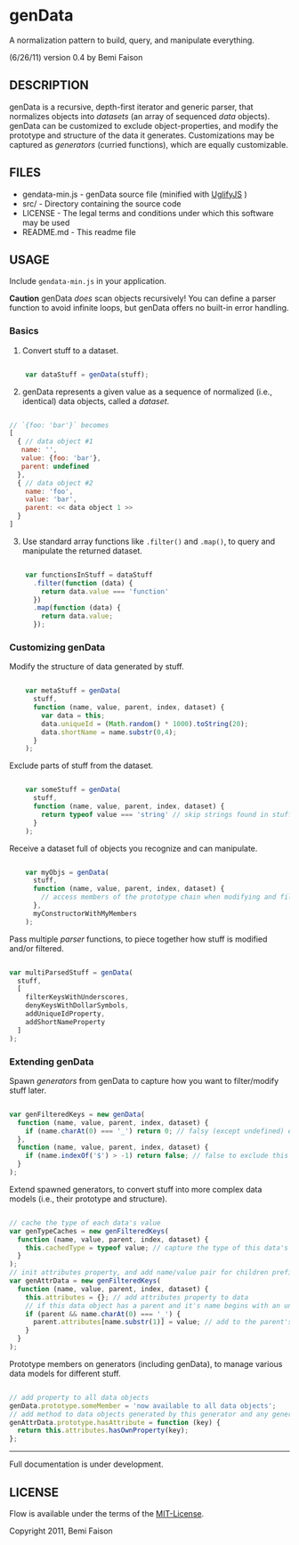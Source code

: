# genData
A normalization pattern to build, query, and manipulate everything.

(6/26/11)
version 0.4
by Bemi Faison


## DESCRIPTION


genData is a recursive, depth-first iterator and generic parser, that normalizes objects into _datasets_ (an array of sequenced _data_ objects). genData can be customized to exclude object-properties, and modify the prototype and structure of the data it generates. Customizations may be captured as _generators_ (curried functions), which are equally customizable.


## FILES


* gendata-min.js - genData source file (minified with [UglifyJS](http://marijnhaverbeke.nl/uglifyjs) )
* src/ - Directory containing the source code
* LICENSE - The legal terms and conditions under which this software may be used
* README.md - This readme file


## USAGE


Include `gendata-min.js` in your application.


**Caution** genData _does_ scan objects recursively! You can define a parser function to avoid infinite loops, but genData offers no built-in error handling.


### Basics


1) Convert stuff to a dataset.


```js

    var dataStuff = genData(stuff);

```

2) genData represents a given value as a sequence of normalized (i.e., identical) data objects, called a _dataset_.


```js

// `{foo: 'bar'}` becomes
[
  { // data object #1
   name: '',
   value: {foo: 'bar'},
   parent: undefined
  },
  { // data object #2
    name: 'foo',
    value: 'bar',
    parent: << data object 1 >>
  }
]

```


3) Use standard array functions like `.filter()` and `.map()`, to query and manipulate the returned dataset.

```js

    var functionsInStuff = dataStuff
      .filter(function (data) {
        return data.value === 'function'
      })
      .map(function (data) {
        return data.value;
      });

```


### Customizing genData


Modify the structure of data generated by stuff.


```js

    var metaStuff = genData(
      stuff,
      function (name, value, parent, index, dataset) {
        var data = this;
        data.uniqueId = (Math.random() * 1000).toString(20);
        data.shortName = name.substr(0,4);
      }
    );

```


Exclude parts of stuff from the dataset.


```js

    var someStuff = genData(
      stuff,
      function (name, value, parent, index, dataset) {
        return typeof value === 'string' // skip strings found in stuff
      }
    );

```


Receive a dataset full of objects you recognize and can manipulate.


```js

    var myObjs = genData(
      stuff,
      function (name, value, parent, index, dataset) {
        // access members of the prototype chain when modifying and filtering each data object
      },
      myConstructorWithMyMembers
    );

```


Pass multiple _parser_ functions, to piece together how stuff is modified and/or filtered.


```js

var multiParsedStuff = genData(
  stuff,
  [
    filterKeysWithUnderscores,
    denyKeysWithDollarSymbols,
    addUniqueIdProperty,
    addShortNameProperty
  ]
);

```


### Extending genData


Spawn _generators_ from genData to capture how you want to filter/modify stuff later.


```js

var genFilteredKeys = new genData(
  function (name, value, parent, index, dataset) {
    if (name.charAt(0) === '_') return 0; // falsy (except undefined) excludes this from the dataset but allows further parsing
  },
  function (name, value, parent, index, dataset) {
    if (name.indexOf('$') > -1) return false; // false to exclude this from the dataset and denies further parsing
  }
);

```


Extend spawned generators, to convert stuff into more complex data models (i.e., their prototype and structure).


```js

// cache the type of each data's value
var genTypeCaches = new genFilteredKeys(
  function (name, value, parent, index, dataset) {
    this.cachedType = typeof value; // capture the type of this data's value
  }
);
// init attributes property, and add name/value pair for children prefixed with an underscore
var genAttrData = new genFilteredKeys(
  function (name, value, parent, index, dataset) {
    this.attributes = {}; // add attributes property to data
    // if this data object has a parent and it's name begins with an underscore...
    if (parent && name.charAt(0) === '_') {
      parent.attributes[name.substr(1)] = value; // add to the parent's attribute property
    }
  }
);

```


Prototype members on generators (including genData), to manage various data models for different stuff.


```js

// add property to all data objects
genData.prototype.someMember = 'now available to all data objects';
// add method to data objects generated by this generator and any generators spawned from it
genAttrData.prototype.hasAttribute = function (key) {
  return this.attributes.hasOwnProperty(key);
};

```


---

Full documentation is under development.

## LICENSE

Flow is available under the terms of the [MIT-License](http://en.wikipedia.org/wiki/MIT_License#License_terms).

Copyright 2011, Bemi Faison